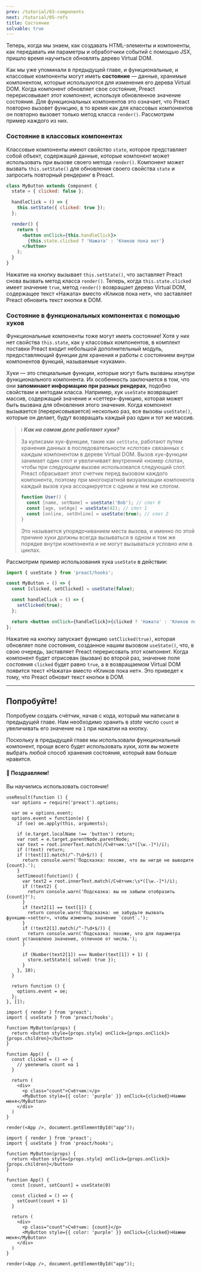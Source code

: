 ```yaml
---
prev: /tutorial/03-components
next: /tutorial/05-refs
title: Состояние
solvable: true
---
```


Теперь, когда мы знаем, как создавать HTML-элементы и компоненты, как передавать им параметры и обработчики событий с помощью JSX, пришло время научиться обновлять дерево Virtual DOM.

Как мы уже упоминали в предыдущей главе, и функциональные, и классовые компоненты могут иметь **состояние** — данные, хранимые компонентом, которые используются для изменения его дерева Virtual DOM. Когда компонент обновляет свое состояние, Preact перерисовывает этот компонент, используя обновленное значение состояния. Для функциональных компонентов это означает, что Preact повторно вызовет функцию, в то время как для классовых компонентов он повторно вызовет только метод класса `render()`. Рассмотрим пример каждого из них.

### Состояние в классовых компонентах

Классовые компоненты имеют свойство `state`, которое представляет собой объект, содержащий данные, которые компонент может использовать при вызове своего метода `render()`. Компонент может вызвать `this.setState()` для обновления своего свойства `state` и запросить повторный рендеринг в Preact.

```jsx
class MyButton extends Component {
  state = { clicked: false };

  handleClick = () => {
    this.setState({ clicked: true });
  };

  render() {
    return (
      <button onClick={this.handleClick}>
        {this.state.clicked ? 'Нажата' : 'Кликов пока нет'}
      </button>
    );
  }
}
```

Нажатие на кнопку вызывает `this.setState()`, что заставляет Preact снова вызвать метод класса `render()`. Теперь, когда `this.state.clicked` имеет значение `true`, метод `render()` возвращает дерево Virtual DOM, содержащее текст «Нажата» вместо «Кликов пока нет», что заставляет Preact обновить текст кнопки в DOM.

### Состояние в функциональных компонентах с помощью хуков

Функциональные компоненты тоже могут иметь состояние! Хотя у них нет свойства `this.state`, как у классовых компонентов, в комплект поставки Preact входит небольшой дополнительный модуль, предоставляющий функции для хранения и работы с состоянием внутри компонентов функций, называемые «хуками».

Хуки — это специальные функции, которые могут быть вызваны изнутри функционального компонента. Их особенность заключается в том, что они **запоминают информацию при разных рендерах**, подобно свойствам и методам класса. Например, хук `useState` возвращает массив, содержащий значение и «сеттер»-функцию, которая может быть вызвана для обновления этого значения. Когда компонент вызывается (перерисовывается) несколько раз, все вызовы `useState()`, которые он делает, будут возвращать каждый раз один и тот же массив.

> ℹ️ **_Как на самом деле работают хуки?_**
>
> За кулисами хук-функции, такие как `setState`, работают путем хранения данных в последовательности «слотов» связанных с каждым компонентом в дереве Virtual DOM. Вызов хук-функции занимает один слот и увеличивает внутренний «номер слота», чтобы при следующем вызове использовался следующий слот. Preact сбрасывает этот счетчик перед вызовом каждого компонента, поэтому при многократной визуализации компонента каждый вызов хука ассоциируется с одним и тем же слотом.
>
> ```js
> function User() {
>   const [name, setName] = useState('Bob'); // слот 0
>   const [age, setAge] = useState(42); // слот 1
>   const [online, setOnline] = useState(true); // слот 2
> }
> ```
>
> Это называется упорядочиванием места вызова, и именно по этой причине хуки должны всегда вызываться в одном и том же порядке внутри компонента и не могут вызываться условно или в циклах.

Рассмотрим пример использования хука `useState` в действии:

```jsx
import { useState } from 'preact/hooks';

const MyButton = () => {
  const [clicked, setClicked] = useState(false);

  const handleClick = () => {
    setClicked(true);
  };

  return <button onClick={handleClick}>{clicked ? 'Нажата' : 'Кликов пока нет'}</button>;
};
```

Нажатие на кнопку запускает функцию `setClicked(true)`, которая обновляет поле состояния, созданное нашим вызовом `useState()`, что, в свою очередь, заставляет Preact перерисовать этот компонент. Когда компонент будет отрисован (вызван) во второй раз, значение поля состояния `clicked` будет равно `true`, а в возвращаемом Virtual DOM появится текст «Нажата» вместо «Кликов пока нет». Это приведет к тому, что Preact обновит текст кнопки в DOM.

---

## Попробуйте!

Попробуем создать счётчик, начав с кода, который мы написали в предыдущей главе. Нам необходимо хранить в _state_ число `count` и увеличивать его значение на `1` при нажатии на кнопку.

Поскольку в предыдущей главе мы использовали функциональный компонент, проще всего будет использовать хуки, хотя вы можете выбрать любой способ хранения состояния, который вам больше нравится.

<solution>
  <h4>🎉 Поздравляем!</h4>
  <p>Вы научились использовать состояние!</p>
</solution>

```js:setup
useResult(function () {
  var options = require('preact').options;

  var oe = options.event;
  options.event = function(e) {
    if (oe) oe.apply(this, arguments);

    if (e.target.localName !== 'button') return;
    var root = e.target.parentNode.parentNode;
    var text = root.innerText.match(/Счётчик:\s*([\w.-]*)/i);
    if (!text) return;
    if (!text[1].match(/^-?\d+$/)) {
      return console.warn('Подсказка: похоже, что вы нигде не выводите {count}.');
    }
    setTimeout(function() {
      var text2 = root.innerText.match(/Счётчик:\s*([\w.-]*)/i);
      if (!text2) {
        return console.warn('Подсказка: вы не забыли отобразить {count}?');
      }
      if (text2[1] == text[1]) {
        return console.warn('Подсказка: не забудьте вызвать функцию-«setter», чтобы изменить значение `count`.');
      }
      if (!text2[1].match(/^-?\d+$/)) {
        return console.warn('Подсказка: похоже, что для параметра count установлено значение, отличное от числа.');
      }

      if (Number(text2[1]) === Number(text[1]) + 1) {
        store.setState({ solved: true });
      }
    }, 10);
  }

  return function () {
    options.event = oe;
  };
}, []);
```

```jsx:repl-initial
import { render } from 'preact';
import { useState } from 'preact/hooks';

function MyButton(props) {
  return <button style={props.style} onClick={props.onClick}>{props.children}</button>
}

function App() {
  const clicked = () => {
    // увеличить count на 1
  }

  return (
    <div>
      <p class="count">Счётчик:</p>
      <MyButton style={{ color: 'purple' }} onClick={clicked}>Нажми меня</MyButton>
    </div>
  )
}

render(<App />, document.getElementById("app"));
```

```jsx:repl-final
import { render } from 'preact';
import { useState } from 'preact/hooks';

function MyButton(props) {
  return <button style={props.style} onClick={props.onClick}>{props.children}</button>
}

function App() {
  const [count, setCount] = useState(0)

  const clicked = () => {
    setCount(count + 1)
  }

  return (
    <div>
      <p class="count">Счётчик: {count}</p>
      <MyButton style={{ color: 'purple' }} onClick={clicked}>Нажми меня</MyButton>
    </div>
  )
}

render(<App />, document.getElementById("app"));
```

[ternary]: https://developer.mozilla.org/ru/docs/Web/JavaScript/Reference/Operators/Conditional_Operator
[lifecycle methods]: /guide/v10/components#lifecycle-methods
